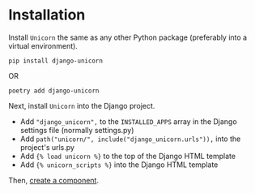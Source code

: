 # Installation

Install `Unicorn` the same as any other Python package (preferably into a virtual environment).

```shell
pip install django-unicorn
```

OR

```shell
poetry add django-unicorn
```

Next, install `Unicorn` into the Django project.

- Add `"django_unicorn",` to the `INSTALLED_APPS` array in the Django settings file (normally settings.py)
- Add `path("unicorn/", include("django_unicorn.urls")),` into the project's urls.py
- Add `{% load unicorn %}` to the top of the Django HTML template
- Add `{% unicorn_scripts %}` into the Django HTML template

Then, [create a component](installation).
